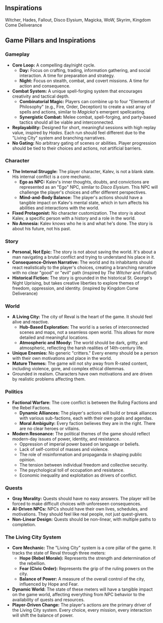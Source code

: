 ## Inspirations
Witcher, Hades, Fallout, Disco Elysium, Magicka, WoW, Skyrim, Kingdom Come Deliverance

## Game Pillars and Inspirations

### Gameplay
- **Core Loop:** A compelling day/night cycle.
    - **Day:** Focus on crafting, trading, information gathering, and social interaction. A time for preparation and strategy.
    - **Night:** Focus on stealth, combat, and covert missions. A time for action and consequence.
- **Combat System:** A unique spell-forging system that encourages creativity and tactical depth.
    - **Combinatorial Magic:** Players can combine up to four "Elements of Philosophy" (e.g., Fire, Order, Deception) to create a vast array of spells and actions, similar to *Magicka*'s emergent spellcasting.
    - **Synergistic Combat:** Melee combat, spell-forging, and party-based tactics should all be viable and interconnected.
- **Replayability:** Designed for short, meaningful sessions with high replay value, inspired by *Hades*. Each run should feel different due to the "Living City" system and branching narratives.
- **No Gating:** No arbitrary gating of scenes or abilities. Player progression should be tied to their choices and actions, not artificial barriers.

### Character
- **The Internal Struggle:** The player character, Kalev, is not a blank slate. His internal conflict is a core mechanic.
    - **Ego as NPC:** Kalev's inner thoughts, doubts, and convictions are represented as an "Ego" NPC, similar to *Disco Elysium*. This NPC will challenge the player's choices and offer different perspectives.
    - **Mind-and-Body Balance:** The player's actions should have a tangible impact on Kalev's mental state, which in turn affects his abilities and interactions with the world.
- **Fixed Protagonist:** No character customization. The story is about Kalev, a specific person with a history and a role in the world.
- **No Amnesia:** Kalev knows who he is and what he's done. The story is about his future, not his past.

### Story
- **Personal, Not Epic:** The story is not about saving the world. It's about a man navigating a brutal conflict and trying to understand his place in it.
- **Consequence-Driven Narrative:** The world and its inhabitants should react realistically to the player's choices, creating a branching narrative with no clear "good" or "evil" path (inspired by *The Witcher* and *Fallout*)
- **Historical Fiction:** The story is grounded in the historical St. George's Night Uprising, but takes creative liberties to explore themes of freedom, oppression, and identity. (inspired by Kingdom Come Deliverance)

### World
- **A Living City:** The city of Reval is the heart of the game. It should feel alive and reactive.
    - **Hub-Based Exploration:** The world is a series of interconnected scenes and maps, not a seamless open world. This allows for more detailed and meaningful locations.
    - **Atmospheric and Moody:** The world should be dark, gritty, and atmospheric, reflecting the harsh realities of 14th-century life.
- **Unique Enemies:** No generic "critters." Every enemy should be a person with their own motivations and place in the world.
- **Mature Themes:** The game will not shy away from R-rated content, including violence, gore, and complex ethical dilemmas.
- Grounded in realism. Characters have own motivations and are driven by realistic problems affecting them.

### Politics
- **Factional Warfare:** The core conflict is between the Ruling Factions and the Rebel Factions.
    - **Dynamic Alliances:** The player's actions will build or break alliances with various sub-factions, each with their own goals and agendas.
    - **Moral Ambiguity:** Every faction believes they are in the right. There are no clear heroes or villains.
- **Modern Resonance:** The political themes of the game should reflect modern-day issues of power, identity, and resistance.
    - Oppression of imperial power based on language or beliefs.
    - Lack of self-control of masses and violence.
    - The role of misinformation and propaganda in shaping public opinion.
    - The tension between individual freedom and collective security.
    - The psychological toll of occupation and resistance.
    - Economic inequality and exploitation as drivers of conflict.

### Quests
- **Gray Morality:** Quests should have no easy answers. The player will be forced to make difficult choices with unforeseen consequences.
- **AI-Driven NPCs:** NPCs should have their own lives, schedules, and motivations. They should feel like real people, not just quest-givers.
- **Non-Linear Design:** Quests should be non-linear, with multiple paths to completion.

### The Living City System
- **Core Mechanic:** The "Living City" system is a core pillar of the game. It tracks the state of Reval through three meters:
    - **Hope (Rebel Morale):** Represents the strength and determination of the rebellion.
    - **Fear (Civic Order):** Represents the grip of the ruling powers on the city.
    - **Balance of Power:** A measure of the overall control of the city, influenced by Hope and Fear.
- **Dynamic World:** The state of these meters will have a tangible impact on the game world, affecting everything from NPC behavior to the availability of quests and resources.
- **Player-Driven Change:** The player's actions are the primary driver of the Living City system. Every choice, every mission, every interaction will shift the balance of power.
